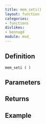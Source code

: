 ```yaml
---
title: mem_seti()
layout: function
categories:
- functions
divlikes:
- bennugd
module: mod_
---
```


## Definition

    mem_seti ( )

## Parameters

## Returns

## Example
